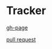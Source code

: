 # Tracker

[gh-page](https://trubychyura.github.io/tracker/)

[pull request](https://github.com/trubychyura/tracker/pull/1)
